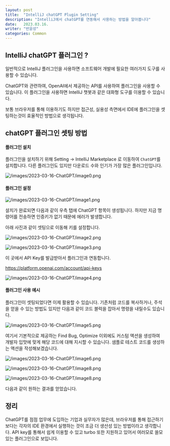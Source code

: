 ```yaml
---
layout: post
title:  "IntelliJ chatGPT Plugin Setting"
description: "IntelliJ에서 chatGPT를 연동해서 사용하는 방법을 알아봅니다"
date:   2023.03.16.
writer: "반윤성"
categories: Common
---
```


## IntelliJ chatGPT 플러그인 ?
일반적으로 IntelliJ 플러그인을 사용하면 소프트웨어 개발에 필요한 여러가지 도구를 사용할 수 있습니다. 

ChatGPT와 관련하여, OpenAI에서 제공하는 API를 사용하여 플러그인을 사용할 수 있습니다. 
이 플러그인을 사용하면 IntelliJ 챗봇과 같은 대화형 도구를 이용할 수 있습니다.

보통 브라우저를 통해 이용하기도 하지만 접근성, 실용성 측면에서 IDE에 플러그인을 셋팅하는것이 효율적인 방법으로 생각됩니다.

## chatGPT 플러그인 셋팅 방법

#### 플러그인 설치
플러그인을 설치하기 위해 Setting -> IntelliJ Marketplace 로 이동하여 ``ChatGPT``를 설치합니다.
다른 플러그인도 있지만 다운로드 수와 인기가 가장 많은 플러그인입니다.

![/images/2023-03-16-ChatGPT/image0.png](/images/2023-03-16-ChatGPT/image0.png)


#### 플러그인 설정
![/images/2023-03-16-ChatGPT/image1.png](/images/2023-03-16-ChatGPT/image1.png)

설치가 완료되면 다음과 같이 우측 탭에 ChatGPT 항목이 생성됩니다.
하지만 지금 명령어를 전송하면 인증키가 없기 때문에 에러가 발생합니다.

아래 사진과 같이 셋팅으로 이동해 키를 설정합니다.

![/images/2023-03-16-ChatGPT/image2.png](/images/2023-03-16-ChatGPT/image2.png)

![/images/2023-03-16-ChatGPT/image3.png](/images/2023-03-16-ChatGPT/image3.png)

이 곳에서 API Key를 발급받아서 플러그인과 연동합니다.

<https://platform.openai.com/account/api-keys>

![/images/2023-03-16-ChatGPT/image4.png](/images/2023-03-16-ChatGPT/image4.png)


#### 플러그인 사용 예시
플러그인이 셋팅되었다면 이제 활용할 수 있습니다. 기존처럼 코드를 복사하거나, 주석을 얻을 수 있는 방법도 있지만
다음과 같이 코드 블럭을 잡아서 명령을 내릴수도 있습니다.

![/images/2023-03-16-ChatGPT/image5.png](/images/2023-03-16-ChatGPT/image5.png)

여기서 기본적으로 제공하는 Find Bug, Optimize 이외에도 커스텀 액션을 생성하여 개발자 입맛에 맞게 해당 코드에
대해 지시할 수 있습니다. 샘플로 테스트 코드를 생성하는 액션을 작성해보겠습니다.

![/images/2023-03-16-ChatGPT/image6.png](/images/2023-03-16-ChatGPT/image6.png)

![/images/2023-03-16-ChatGPT/image8.png](/images/2023-03-16-ChatGPT/image8.png)

![/images/2023-03-16-ChatGPT/image8.png](/images/2023-03-16-ChatGPT/image9.png)

다음과 같이 원하는 결과를 얻었습니다.

## 정리
ChatGPT를 점점 업무에 도입하는 기업과 실무자가 많은데, 브라우저를 통해 접근하기 보다는 각자의 IDE 환경에서 실행하는 것이 조금 더 생산성 있는 방법이라고 생각합니다. API key를 통해서 쉽게 이용할 수 있고 turbo 또한 지원하고 있어서 여러모로 쓸모있는 플러그인으로 보입니다.